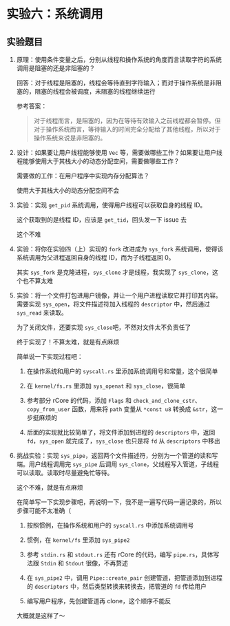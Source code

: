 # 实验六：系统调用

## 实验题目

1. 原理：使用条件变量之后，分别从线程和操作系统的角度而言读取字符的系统调用是阻塞的还是非阻塞的？

   回答：对于线程是阻塞的，线程会等待直到字符输入；而对于操作系统是非阻塞的，阻塞的线程会被调度，未阻塞的线程继续运行

   参考答案：

   > 对于线程而言，是阻塞的，因为在等待有效输入之前线程都会暂停。但对于操作系统而言，等待输入的时间完全分配给了其他线程，所以对于操作系统来说是非阻塞的。

2. 设计：如果要让用户线程能够使用 `Vec` 等，需要做哪些工作？如果要让用户线程能够使用大于其栈大小的动态分配空间，需要做哪些工作？

   需要做的工作：在用户程序中实现内存分配算法？

   使用大于其栈大小的动态分配空间不会

3. 实验：实现 `get_pid` 系统调用，使得用户线程可以获取自身的线程 ID。

   这个获取到的是线程 ID，应该是 `get_tid`，回头发一下 issue 去

   这个不难

4. 实验：将你在实验四（上）实现的 `fork` 改进成为 `sys_fork` 系统调用，使得该系统调用为父进程返回自身的线程 ID，而为子线程返回 0。

   其实 `sys_fork` 是克隆进程，`sys_clone` 才是线程，我实现了 `sys_clone`，这个也不算太难

5. 实验：将一个文件打包进用户镜像，并让一个用户进程读取它并打印其内容。需要实现 `sys_open`，将文件描述符加入线程的 `descriptor` 中，然后通过 `sys_read` 来读取。

   为了关闭文件，还要实现 `sys_close`吧，不然对文件太不负责任了

   终于实现了！不算太难，就是有点麻烦

   简单说一下实现过程吧：

   1. 在操作系统和用户的 `syscall.rs` 里添加系统调用号和常量，这个很简单

   2. 在 `kernel/fs.rs` 里添加 `sys_openat` 和 `sys_close`，很简单

   3. 参考部分 rCore 的代码，添加 `Flags` 和 `check_and_clone_cstr`、`copy_from_user` 函数，用来将 `path` 变量从 `*const u8` 转换成 `&str`，这一步挺麻烦的

   4. 后面的实现就比较简单了，将文件添加到进程的 `descriptors` 中，返回 `fd`，`sys_open` 就完成了，`sys_close` 也只是将 `fd` 从 `descriptors` 中移出

6. 挑战实验：实现 `sys_pipe`，返回两个文件描述符，分别为一个管道的读和写端。用户线程调用完 `sys_pipe` 后调用 `sys_clone`，父线程写入管道，子线程可以读取。读取时尽量避免忙等待。

   这个不难，就是有点麻烦

   在简单写一下实现步骤吧，再说明一下，我不是一遍写代码一遍记录的，所以步骤可能不太准确（

   1. 按照惯例，在操作系统和用户的 `syscall.rs` 中添加系统调用号

   2. 惯例，在 `kernel/fs` 里添加 `sys_pipe2`

   3. 参考 `stdin.rs` 和 `stdout.rs` 还有 rCore 的代码，编写 `pipe.rs`，具体写法跟 `Stdin` 和 `Stdout` 很像，不再赘述

   4. 在 `sys_pipe2` 中，调用 `Pipe::create_pair` 创建管道，把管道添加到进程的 `descriptors` 中，然后类型转换来转换去，把管道的 `fd` 传给用户

   5. 编写用户程序，先创建管道再 clone，这个顺序不能反

   大概就是这样了～
